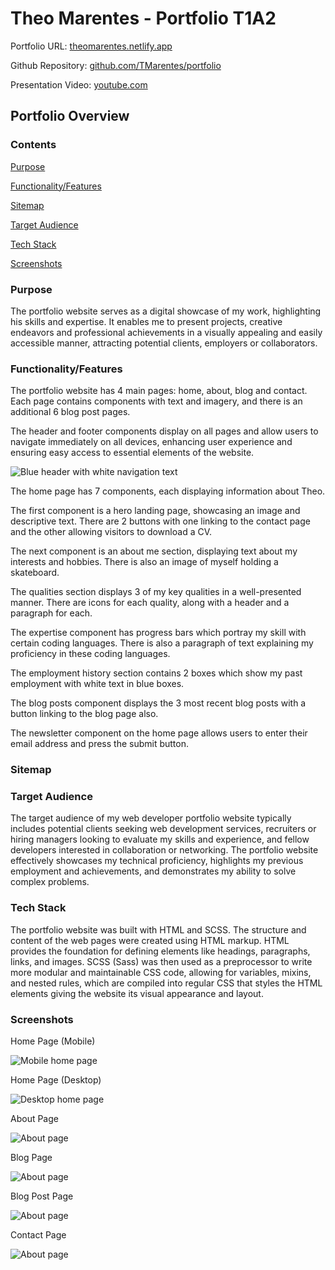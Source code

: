 # Theo Marentes - Portfolio T1A2

Portfolio URL: [theomarentes.netlify.app](https://theomarentes.netlify.app/)

Github Repository: [github.com/TMarentes/portfolio](https://github.com/TMarentes/portfolio)

Presentation Video: [youtube.com](https://github.com/TMarentes/portfolio)

## Portfolio Overview
### Contents
[Purpose](https://github.com/TMarentes/portfolio#purpose)

[Functionality/Features](https://github.com/TMarentes/portfolio#FunctionalityFeatures)

[Sitemap](https://github.com/TMarentes/portfolio#Sitemap)

[Target Audience](https://github.com/TMarentes/portfolio#Target-Audience)

[Tech Stack](https://github.com/TMarentes/portfolio#Tech-Stack)

[Screenshots](https://github.com/TMarentes/portfolio#Screenshots)


### Purpose
The portfolio website serves as a digital showcase of my work, highlighting his skills and expertise. It enables me to present projects, creative endeavors and professional achievements in a visually appealing and easily accessible manner, attracting potential clients, employers or collaborators.

### Functionality/Features
The portfolio website has 4 main pages: home, about, blog and contact. Each page contains components with text and imagery, and there is an additional 6 blog post pages.

The header and footer components display on all pages and allow users to navigate immediately on all devices, enhancing user experience and ensuring easy access to essential elements of the website. 

![Blue header with white navigation text](images/readme-header.png)

The home page has 7 components, each displaying information about Theo. 

The first component is a hero landing page, showcasing an image and descriptive text. There are 2 buttons with one linking to the contact page and the other allowing visitors to download a CV.

The next component is an about me section, displaying text about my interests and hobbies. There is also an image of myself holding a skateboard.

The qualities section displays 3 of my key qualities in a well-presented manner. There are icons for each quality, along with a header and a paragraph for each.

The expertise component has progress bars which portray my skill with certain coding languages. There is also a paragraph of text explaining my proficiency in these coding languages.

The employment history section contains 2 boxes which show my past employment with white text in blue boxes.

The blog posts component displays the 3 most recent blog posts with a button linking to the blog page also.

The newsletter component on the home page allows users to enter their email address and press the submit button. 


### Sitemap


### Target Audience
The target audience of my web developer portfolio website typically includes potential clients seeking web development services, recruiters or hiring managers looking to evaluate my skills and experience, and fellow developers interested in collaboration or networking. The portfolio website effectively showcases my technical proficiency, highlights my previous employment and achievements, and demonstrates my ability to solve complex problems.

### Tech Stack
The portfolio website was built with HTML and SCSS.  The structure and content of the web pages were created using HTML markup. HTML provides the foundation for defining elements like headings, paragraphs, links, and images. SCSS (Sass) was then used as a preprocessor to write more modular and maintainable CSS code, allowing for variables, mixins, and nested rules, which are compiled into regular CSS that styles the HTML elements giving the website its visual appearance and layout.

### Screenshots
Home Page (Mobile)

![Mobile home page](images/readme-screenshot-2.png)

Home Page (Desktop)

![Desktop home page](images/readme-screenshot-1.png)

About Page

![About page](images/readme-screenshot-3.png)

Blog Page

![About page](images/readme-screenshot-4.png)

Blog Post Page

![About page](images/readme-screenshot-6.png)

Contact Page

![About page](images/readme-screenshot-5.png)